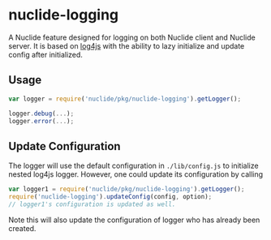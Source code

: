 # nuclide-logging

A Nuclide feature designed for logging on both Nuclide client and Nuclide server. It is based on
[log4js](https://www.npmjs.com/package/log4js) with the ability to lazy initialize and update config
after initialized.

## Usage

```js
var logger = require('nuclide/pkg/nuclide-logging').getLogger();

logger.debug(...);
logger.error(...);
```

## Update Configuration

The logger will use the default configuration in `./lib/config.js` to initialize nested log4js logger. However, one could update its configuration by calling
```js
var logger1 = require('nuclide/pkg/nuclide-logging').getLogger();
require('nuclide-logging').updateConfig(config, option);
// logger1's configuration is updated as well.
```
Note this will also update the configuration of logger who has already been created.

